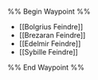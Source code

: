 %% Begin Waypoint %%
- [[Bolgrius Feindre]]
- [[Brezaran Feindre]]
- [[Edelmir Feindre]]
- [[Sybille Feindre]]

%% End Waypoint %%